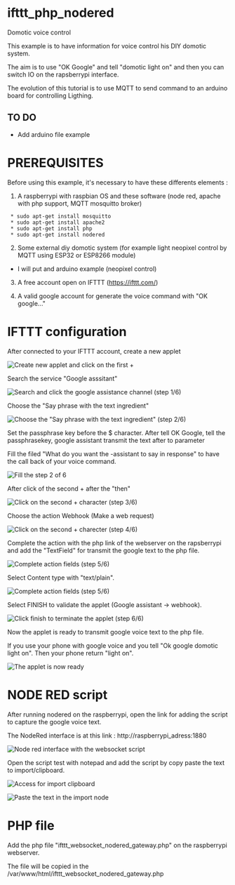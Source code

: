 # ifttt_php_nodered
Domotic voice control

This example is to have information for voice control his DIY domotic system.

The aim is to use "OK Google" and tell "domotic light on" and then you can switch IO on the rapsberrypi interface.

The evolution of this tutorial is to use MQTT to send command to an arduino board for controlling Ligthing. 

## TO DO

 * Add arduino file example

 
# PREREQUISITES
 
Before using this example, it's necessary to have these differents elements :

1. A raspberrypi with raspbian OS and these software (node red, apache with php support, MQTT mosquitto broker)
```
 * sudo apt-get install mosquitto
 * sudo apt-get install apache2
 * sudo apt-get install php
 * sudo apt-get install nodered
```

2. Some external diy domotic system (for example light neopixel control by MQTT using ESP32 or ESP8266 module)
 - I will put and arduino example (neopixel control)

3. A free account open on IFTTT (https://ifttt.com/)

4. A valid google account for generate the voice command with "OK google..."

# IFTTT configuration

After connected to your IFTTT account, create a new applet 

![Create new applet and click on the first +](images/ifttt_p1.JPG)

Search the service "Google asssitant"

![Search and click the google assistance channel (step 1/6)](images/ifttt_p2.JPG)

Choose the "Say phrase with the text ingredient"

![Choose the "Say phrase with the text ingredient" (step 2/6)](images/ifttt_p4.JPG)

Set the passphrase key before the $ character. After tell OK Google, tell the passphrasekey, google assistant transmit the text after to parameter 

Fill the filed "What do you want the -assistant to say in response" to have the call back of your voice command.

![Fill the step 2 of 6 ](images/ifttt_p5.JPG)

After click of the second + after the "then"
 
![Click on the second + character (step 3/6)](images/ifttt_p6.JPG)

Choose the action Webhook (Make a web request)
 
![Click on the second + charecter (step 4/6)](images/ifttt_p7.JPG)

Complete the action with the php link of the webserver on the rapsberrypi and add the "TextField" for transmit the google text to the php file.

![Complete action fields (step 5/6)](images/ifttt_p8.JPG)

Select Content type with "text/plain".

![Complete action fields (step 5/6)](images/ifttt_p9.JPG)

Select FINISH to validate the applet (Google assistant -> webhook).

![Click finish to terminate the applet (step 6/6)](images/ifttt_p10.JPG)

Now the applet is ready to transmit google voice text to the php file.

If you use your phone with google voice and you tell "Ok google domotic light on". Then your phone return "light on".

![The applet is now ready](images/ifttt_p11.JPG)

# NODE RED script

After running nodered on the raspberrypi, open the link for adding the script to capture the google voice text.

The NodeRed interface is at this link : http://raspberrypi_adress:1880

![Node red interface with the websocket script](images/nodered_p1.JPG)

Open the script test with notepad and add the script by copy paste the text to import/clipboard.

![Access for import clipboard](images/nodered_p2.JPG)

![Paste the text in the import node](images/nodered_p3.JPG)

# PHP file

Add the php file "ifttt_websocket_nodered_gateway.php" on the raspberrypi webserver.

The file will be copied in the /var/www/html/ifttt_websocket_nodered_gateway.php



